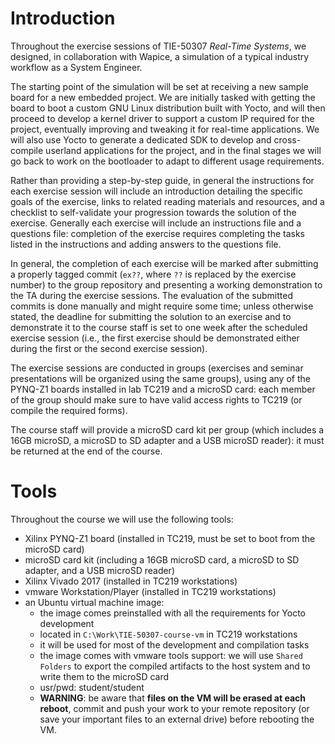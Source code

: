 # Introduction

Throughout the exercise sessions of TIE-50307 *Real-Time Systems*, we designed, in collaboration with Wapice, a simulation of a typical industry workflow as a System Engineer.

The starting point of the simulation will be set at receiving a new sample board for a new embedded project.
We are initially tasked with getting the board to boot a custom GNU Linux distribution built with Yocto, and will then proceed to develop a kernel driver to support a custom IP required for the project, eventually improving and tweaking it for real-time applications.
We will also use Yocto to generate a dedicated SDK to develop and cross-compile userland applications for the project, and in the final stages we will go back to work on the bootloader to adapt to different usage requirements.

Rather than providing a step-by-step guide, in general the instructions for each exercise session will include an introduction detailing the specific goals of the exercise, links to related reading materials and resources, and a checklist to self-validate your progression towards the solution of the exercise.
Generally each exercise will include an instructions file and a questions file: completion of the exercise requires completing the tasks listed in the instructions and adding answers to the questions file.

In general, the completion of each exercise will be marked after submitting a properly tagged commit (`ex??`, where `??` is replaced by the exercise number) to the group repository and presenting a working demonstration to the TA during the exercise sessions.
The evaluation of the submitted commits is done manually and might require some time; unless otherwise stated, the deadline for submitting the solution to an exercise and to demonstrate it to the course staff is set to one week after the scheduled exercise session (i.e., the first exercise should be demonstrated either during the first or the second exercise session).

The exercise sessions are conducted in groups (exercises and seminar presentations will be organized using the same groups), using any of the PYNQ-Z1 boards installed in lab TC219 and a microSD card: each member of the group should make sure to have valid access rights to TC219 (or compile the required forms).

The course staff will provide a microSD card kit per group (which includes a 16GB microSD, a microSD to SD adapter and a USB microSD reader): it must be returned at the end of the course.

# Tools

Throughout the course we will use the following tools:
- Xilinx PYNQ-Z1 board (installed in TC219, must be set to boot from the microSD card)
- microSD card kit (including a 16GB microSD card, a microSD to SD adapter, and a USB microSD reader)
- Xilinx Vivado 2017 (installed in TC219 workstations)
- vmware Workstation/Player (installed in TC219 workstations)
- an Ubuntu virtual machine image:
  - the image comes preinstalled with all the requirements for Yocto development
  - located in `C:\Work\TIE-50307-course-vm` in TC219 workstations
  - it will be used for most of the development and compilation tasks
  - the image comes with vmware tools support: we will use `Shared Folders` to export the compiled artifacts to the host system and to write them to the microSD card
  - usr/pwd: student/student
  - **WARNING**: be aware that **files on the VM will be erased at each reboot**, commit and push your work to your remote repository (or save your important files to an external drive) before rebooting the VM.
